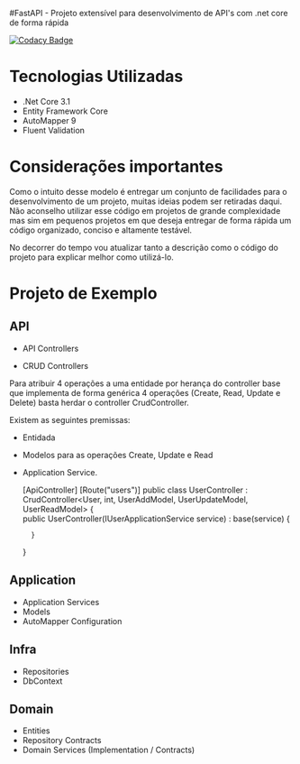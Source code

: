#FastAPI - Projeto extensível para desenvolvimento de API's com .net core de forma rápida

[![Codacy Badge](https://api.codacy.com/project/badge/Grade/46e1a04ebb9940a488ad41a00e8a4853)](https://app.codacy.com/manual/rafaelherik/fastapi?utm_source=github.com&utm_medium=referral&utm_content=rafaelherik/fastapi&utm_campaign=Badge_Grade_Dashboard)

# Tecnologias Utilizadas

- .Net Core 3.1
- Entity Framework Core
- AutoMapper 9
- Fluent Validation


# Considerações importantes

Como o intuito desse modelo é entregar um conjunto de facilidades para o desenvolvimento de um projeto,
muitas ideias podem ser retiradas daqui. Não aconselho utilizar esse código em projetos de grande complexidade mas sim em 
pequenos projetos em que deseja entregar de forma rápida um código organizado, conciso e altamente testável.

No decorrer do tempo vou atualizar tanto a descrição como o código do projeto para explicar melhor como utilizá-lo.

# Projeto de Exemplo 

## API

 - API Controllers

 - CRUD Controllers 

Para atribuir 4 operações a uma entidade por herança do controller base que implementa de forma genérica 4 operações (Create, Read, Update e Delete) basta herdar o controller CrudController.

Existem as seguintes premissas:
- Entidada
- Modelos para as operações Create, Update e Read
- Application Service.

    [ApiController]
    [Route("users")]
    public class UserController : CrudController<User, int, UserAddModel, UserUpdateModel, UserReadModel>
    {        
        public UserController(IUserApplicationService service) : base(service)
        {
        
        }
    
    }



## Application

- Application Services
- Models
- AutoMapper Configuration

## Infra

- Repositories
- DbContext

## Domain

- Entities
- Repository Contracts
- Domain Services (Implementation / Contracts)



